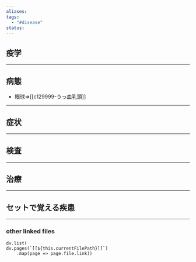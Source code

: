 ```yaml
---
aliases: 
tags:
  - "#disease"
status:
---
```

## 疫学
---
## 病態
- 眼球⇒[[c129999-うっ血乳頭]]
---
## 症状
---
## 検査
---
## 治療
---
## セットで覚える疾患
---
### other linked files
```dataviewjs
dv.list(
dv.pages(`[[${this.currentFilePath}]]`)
	.map(page => page.file.link))
```